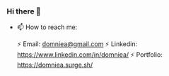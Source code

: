 ### Hi there 👋
- 📫 How to reach me:
  
   ⚡ Email: domniea@gmail.com
   ⚡ Linkedin: https://www.linkedin.com/in/domniea/
   ⚡ Portfolio: https://domniea.surge.sh/
<!--
**Domniea/Domniea** is a ✨ _special_ ✨ repository because its `README.md` (this file) appears on your GitHub profile.

Here are some ideas to get you started:

- 🔭 I’m currently working on ...
- 🌱 I’m currently learning ...
- 👯 I’m looking to collaborate on ...
- 🤔 I’m looking for help with ...
- 💬 Ask me about ...
- 📫 How to reach me: ...
- 😄 Pronouns: ...
- ⚡ Fun fact: ...
-->
